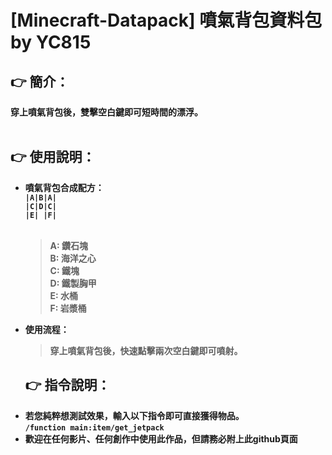 # [Minecraft-Datapack] <b>噴氣背包資料包<b/> by YC815
## <b> 👉 簡介：<b/>
穿上噴氣背包後，雙擊空白鍵即可短時間的漂浮。<br><br>

## <b> 👉 使用說明：<b/>
- 噴氣背包合成配方：<br>
`|A|B|A|`<br>
`|C|D|C|`<br>
`|E| |F|`<br><br>
  >A: 鑽石塊<br>
  B: 海洋之心<br>
  C: 鐵塊<br>
  D: 鐵製胸甲<br>
  E: 水桶<br>
  F: 岩漿桶<br>
- 使用流程：<br>
  > 穿上噴氣背包後，快速點擊兩次空白鍵即可噴射。
  ## <b> 👉 指令說明：<b/>
- 若您純粹想測試效果，輸入以下指令即可直接獲得物品。<br>
`/function main:item/get_jetpack`
- 歡迎在任何影片、任何創作中使用此作品，但請務必附上此github頁面


